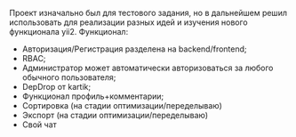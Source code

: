 Проект изначально был для тестового задания, но в дальнейшем решил использовать для реализации разных идей и изучения нового функционала yii2.
Функционал:
* Авторизация/Регистрация разделена на backend/frontend;
* RBAC;
* Администратор может автоматически авторизоваться за любого обычного пользователя;
* DepDrop от kartik;
* Функционал профиль+комментарии;
* Сортировка (на стадии оптимизации/переделываю)
* Экспорт (на стадии оптимизации/переделываю)
* Свой чат
